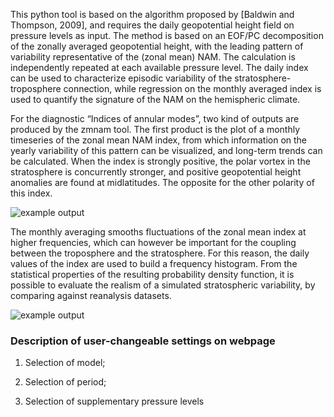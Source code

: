 This python tool is based on the algorithm proposed by [Baldwin and Thompson, 2009], and requires the daily geopotential height field on pressure levels as input. The method is based on an EOF/PC decomposition of the zonally averaged geopotential height, with the leading pattern of variability representative of the (zonal mean) NAM. The calculation is independently repeated at each available pressure level. The daily index can be used to characterize episodic variability of the stratosphere-troposphere connection, while regression on the monthly averaged index is used to quantify the signature of the NAM on the hemispheric climate.

For the diagnostic “Indices of annular modes”, two kind of outputs are produced by the zmnam tool. The first product is the plot of a monthly timeseries of the zonal mean NAM index, from which information on the yearly variability of this pattern can be visualized, and long-term trends can be calculated. When the index is strongly positive, the polar vortex in the stratosphere is concurrently stronger, and positive geopotential height anomalies are found at midlatitudes. The opposite for the other polarity of this index.

![example output](diagnosticsdata/annular/CMIP5_MPI-ESM-MR_amip_r1i1p1_1979-2008_250hPa_mo_ts.png "Example Output")

The monthly averaging smooths fluctuations of the zonal mean index at higher frequencies, which can however be important for the coupling between the troposphere and the stratosphere. For this reason, the daily values of the index are used to build a frequency histogram. From the statistical properties of the resulting probability density function, it is possible to evaluate the realism of a simulated stratospheric variability, by comparing against reanalysis datasets.

![example output](diagnosticsdata/annular/CMIP5_MPI-ESM-MR_amip_r1i1p1_1979-2008_250hPa_da_pdf.png "Example Output")

### Description of user-changeable settings on webpage

1) Selection of model;

2) Selection of period;

3) Selection of supplementary pressure levels

